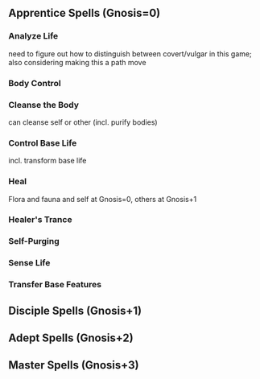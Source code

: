 ## Apprentice Spells (Gnosis=0)

### Analyze Life

need to figure out how to distinguish between covert/vulgar in this game; also considering making this a path move

### Body Control

### Cleanse the Body

can cleanse self or other (incl. purify bodies)

### Control Base Life

incl. transform base life

### Heal

Flora and fauna and self at Gnosis=0, others at Gnosis+1

### Healer's Trance

### Self-Purging

### Sense Life

### Transfer Base Features

## Disciple Spells (Gnosis+1)

## Adept Spells (Gnosis+2)

## Master Spells (Gnosis+3)